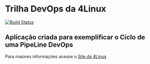 # Trilha DevOps da 4Linux

<!-- Altere a Flag abaixo com sua URL do Travis -->
[![Build Status](https://travis-ci.com/romulobmiranda/DevOpsLab-HelloWorld.svg?branch=master)](https://travis-ci.com/romulobmiranda/DevOpsLab-HelloWorld)

## Aplicação criada para exemplificar o Ciclo de uma PipeLine DevOps


Para maiores informações acesse o [Site da 4Linux](https://www.4linux.com.br/cursos/devops)
